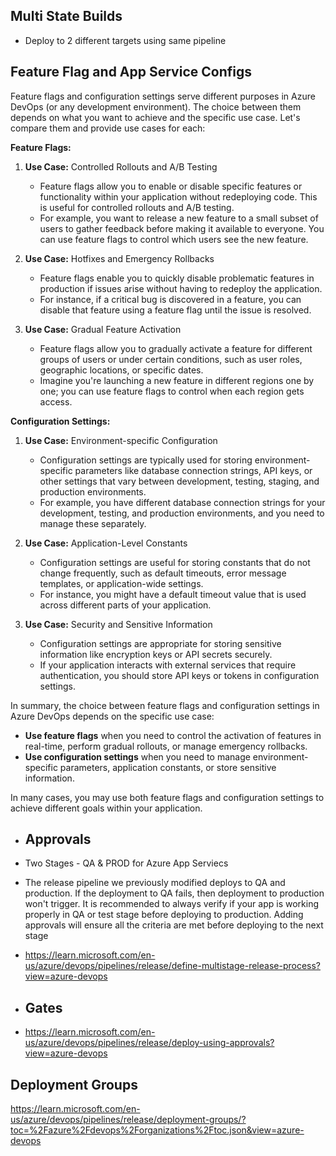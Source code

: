 ## Multi State Builds
- Deploy to 2 different targets using same pipeline

## Feature Flag and App Service Configs 
Feature flags and configuration settings serve different purposes in Azure DevOps (or any development environment). The choice between them depends on what you want to achieve and the specific use case. Let's compare them and provide use cases for each:

**Feature Flags:**

1. **Use Case:** Controlled Rollouts and A/B Testing
   - Feature flags allow you to enable or disable specific features or functionality within your application without redeploying code. This is useful for controlled rollouts and A/B testing.
   - For example, you want to release a new feature to a small subset of users to gather feedback before making it available to everyone. You can use feature flags to control which users see the new feature.

2. **Use Case:** Hotfixes and Emergency Rollbacks
   - Feature flags enable you to quickly disable problematic features in production if issues arise without having to redeploy the application.
   - For instance, if a critical bug is discovered in a feature, you can disable that feature using a feature flag until the issue is resolved.

3. **Use Case:** Gradual Feature Activation
   - Feature flags allow you to gradually activate a feature for different groups of users or under certain conditions, such as user roles, geographic locations, or specific dates.
   - Imagine you're launching a new feature in different regions one by one; you can use feature flags to control when each region gets access.

**Configuration Settings:**

1. **Use Case:** Environment-specific Configuration
   - Configuration settings are typically used for storing environment-specific parameters like database connection strings, API keys, or other settings that vary between development, testing, staging, and production environments.
   - For example, you have different database connection strings for your development, testing, and production environments, and you need to manage these separately.

2. **Use Case:** Application-Level Constants
   - Configuration settings are useful for storing constants that do not change frequently, such as default timeouts, error message templates, or application-wide settings.
   - For instance, you might have a default timeout value that is used across different parts of your application.

3. **Use Case:** Security and Sensitive Information
   - Configuration settings are appropriate for storing sensitive information like encryption keys or API secrets securely.
   - If your application interacts with external services that require authentication, you should store API keys or tokens in configuration settings.

In summary, the choice between feature flags and configuration settings in Azure DevOps depends on the specific use case:

- **Use feature flags** when you need to control the activation of features in real-time, perform gradual rollouts, or manage emergency rollbacks.
- **Use configuration settings** when you need to manage environment-specific parameters, application constants, or store sensitive information.

In many cases, you may use both feature flags and configuration settings to achieve different goals within your application.
- ## Approvals
- Two Stages - QA & PROD for Azure App Serviecs 
- The release pipeline we previously modified deploys to QA and production. If the deployment to QA fails, then deployment to production won't trigger. It is recommended to always verify if your app is working properly in QA or test stage before deploying to production. Adding approvals will ensure all the criteria are met before deploying to the next stage
- https://learn.microsoft.com/en-us/azure/devops/pipelines/release/define-multistage-release-process?view=azure-devops

- ## Gates
- https://learn.microsoft.com/en-us/azure/devops/pipelines/release/deploy-using-approvals?view=azure-devops

## Deployment Groups
https://learn.microsoft.com/en-us/azure/devops/pipelines/release/deployment-groups/?toc=%2Fazure%2Fdevops%2Forganizations%2Ftoc.json&view=azure-devops

